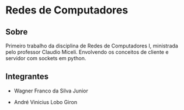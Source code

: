 # Redes de Computadores 

## Sobre

Primeiro trabalho da disciplina de Redes de Computadores I, ministrada pelo professor Claudio Miceli. Envolvendo os conceitos de cliente e servidor com sockets em python.

## Integrantes
- Wagner Franco da Silva Junior

- André Vinicius Lobo Giron